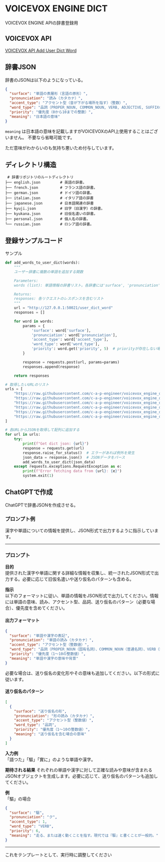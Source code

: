 # VOICEVOX ENGINE DICT

VOICEVOX ENGINE APIの辞書登録用

## VOICEVOX API

[VOICEVOX API Add User Dict Word](https://voicevox.github.io/voicevox_engine/api/#tag/%E3%83%A6%E3%83%BC%E3%82%B6%E3%83%BC%E8%BE%9E%E6%9B%B8/operation/add_user_dict_word_user_dict_word_post)

## 辞書JSON


辞書のJSONは以下のようになっている。

```json
{
  "surface": "単語の表層形（言語の原形）",
  "pronunciation": "読み（カタカナ）",
  "accent_type": "アクセント型（音が下がる場所を指す）（整数）",
  "word_type": "品詞（PROPER_NOUN, COMMON_NOUN, VERB, ADJECTIVE, SUFFIXのいずれか）",
  "priority": "優先度（0から10までの整数）",
  "meaning": "日本語の意味"
}
```

`meaning` は日本語の意味を記載しますがVOICEVOXのAPI上使用することはございません。
不要なら省略可能です。

ただ意味がわからいのも気持ち悪いため付与しています。

## ディレクトリ構造

```
 # 辞書リポジトリのルートディレクトリ
├── english.json         # 英語の辞書。
├── french.json          # フランス語の辞書。
├── german.json          # ドイツ語の辞書。
├── italian.json         # イタリア語の辞書
├── japanese.json        # 日本語関連の辞書
├── kyuji.json           # 旧字（旧漢字）の辞書。
├── kyukana.json         # 旧仮名遣いの辞書。
├── personal.json        # 個人名の辞書。
└── russian.json         # ロシア語の辞書。
```

## 登録サンプルコード

サンプル
```python
def add_words_to_user_dict(words):
    """
    ユーザー辞書に複数の単語を追加する関数

    Parameters:
    words (list): 単語情報の辞書リスト。各辞書には'surface', 'pronunciation', 'accent_type', 'word_type'のキーが含まれる。

    Returns:
    responses: 各リクエストのレスポンスを含むリスト
    """
    url = "http://127.0.0.1:50021/user_dict_word"
    responses = []

    for word in words:
        params = {
            'surface': word['surface'],
            'pronunciation': word['pronunciation'],
            'accent_type': word['accent_type'],
            'word_type': word['word_type'],
            'priority': word.get('priority', 5)  # priorityが存在しない場合は5を指定
        }

        response = requests.post(url, params=params)
        responses.append(response)

    return responses

# 取得したいURLのリスト
urls = [
    "https://raw.githubusercontent.com/c-a-p-engineer/voicevox_engine_dict/refs/heads/master/english.json", # 英語
    "https://raw.githubusercontent.com/c-a-p-engineer/voicevox_engine_dict/refs/heads/master/german.json", # ドイツ語
    "https://raw.githubusercontent.com/c-a-p-engineer/voicevox_engine_dict/refs/heads/master/japanese.json", # 日本語
    "https://raw.githubusercontent.com/c-a-p-engineer/voicevox_engine_dict/refs/heads/master/kyuji.json", # 旧字
    "https://raw.githubusercontent.com/c-a-p-engineer/voicevox_engine_dict/refs/heads/master/kyukana.json", # 旧仮名
    "https://raw.githubusercontent.com/c-a-p-engineer/voicevox_engine_dict/refs/heads/master/personal.json", # 個人名
]

# 各URLからJSONを取得して配列に追加する
for url in urls:
    try:
        print(f"Get dict json: {url}")
        response = requests.get(url)
        response.raise_for_status()  # エラーがあれば例外を発生
        json_data = response.json()  # JSONデータをパース
        add_words_to_user_dict(json_data)
    except requests.exceptions.RequestException as e:
        print(f"Error fetching data from {url}: {e}")
        system.exit(1)
```

## ChatGPTで作成

ChatGPTで辞書JSONを作成させる。

### プロンプト例

漢字や単語についての情報を提供し、JSON形式で出力するように指示しています。

---

### プロンプト
**目的**  
提供された漢字や単語に関する詳細な情報を収集し、統一されたJSON形式で出力する。必要に応じて旧仮名遣いや送り仮名のパターンも含める。

**指示**  
以下のフォーマットに従い、単語の情報をJSON形式で出力してください。情報には単語の意味、読み、アクセント型、品詞、送り仮名のパターン（必要な場合）、優先度を含めてください。

#### 出力フォーマット
```json
{
  "surface": "単語や漢字の表記",
  "pronunciation": "単語の読み（カタカナ）",
  "accent_type": "アクセント型（整数値）",
  "word_type": "品詞（PROPER_NOUN（固有名詞）、COMMON_NOUN（普通名詞）、VERB（動詞）、ADJECTIVE（形容詞）、SUFFIX（語尾）のいずれか）",
  "priority": "優先度（1～10の整数値）",
  "meaning": "単語や漢字の意味や背景"
}
```

必要な場合は、送り仮名の変化形やその意味も追加してください。以下の形式に従います。

#### 送り仮名のパターン
```json
[
  {
    "surface": "送り仮名の形",
    "pronunciation": "形の読み（カタカナ）",
    "accent_type": "アクセント型（整数値）",
    "word_type": "品詞",
    "priority": "優先度（1～10の整数値）",
    "meaning": "送り仮名を含む場合の意味"
  }
]
```

**入力例**  
「語つた」「驅」「實に」のような単語や漢字。

**期待される結果**
それぞれの単語や漢字に対して正確な読みや意味が含まれるJSONオブジェクトを生成します。必要に応じて、送り仮名のパターンも追加してください。

**例**  
「驅」の場合
```json
{
  "surface": "驅",
  "pronunciation": "ク",
  "accent_type": 1,
  "word_type": "VERB",
  "priority": 6,
  "meaning": "走る、または速く動くことを指す。現代では『駆』と書くことが一般的。"
}
```

---

これをテンプレートとして、実行時に調整してください
